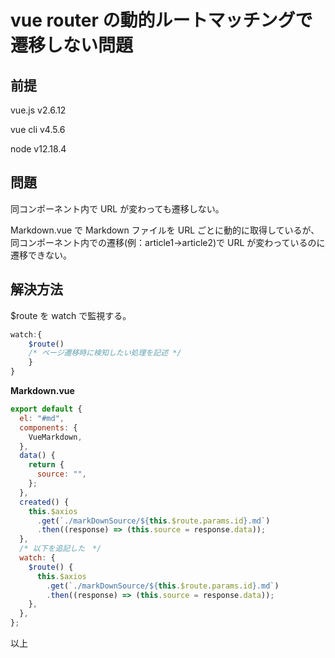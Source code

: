 # vue router の動的ルートマッチングで遷移しない問題

## 前提

vue.js v2.6.12

vue cli v4.5.6

node v12.18.4

## 問題

同コンポーネント内で URL が変わっても遷移しない。

Markdown.vue で Markdown ファイルを URL ごとに動的に取得しているが、同コンポーネント内での遷移(例：article1→article2)で URL が変わっているのに遷移できない。

## 解決方法

\$route を watch で監視する。

```javascript
watch:{
    $route()
    /* ページ遷移時に検知したい処理を記述 */
    }
}
```

**Markdown.vue**

```javascript
export default {
  el: "#md",
  components: {
    VueMarkdown,
  },
  data() {
    return {
      source: "",
    };
  },
  created() {
    this.$axios
      .get(`./markDownSource/${this.$route.params.id}.md`)
      .then((response) => (this.source = response.data));
  },
  /* 以下を追記した　*/
  watch: {
    $route() {
      this.$axios
        .get(`./markDownSource/${this.$route.params.id}.md`)
        .then((response) => (this.source = response.data));
    },
  },
};
```

以上
